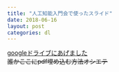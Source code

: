 ```yaml
---
title: "人工知能入門会で使ったスライド"
date: 2018-06-16
layout: post
categories: dl
---
```


[googleドライブにあげました](http://drive.google.com/uc?export=view&id=1P_zmK7E8G3z5rseucfwCYPYqfC0-hqQI)   
~~誰かここにpdf埋め込む方法オシエテ~~
